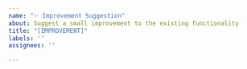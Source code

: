 ```yaml
---
name: "✨ Improvement Suggestion"
about: Suggest a small improvement to the existing functionality
title: "[IMPROVEMENT]"
labels: ''
assignees: ''

---
```



